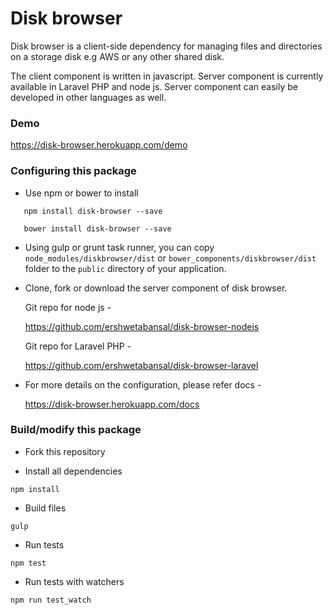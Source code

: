 # Disk browser
Disk browser is a client-side dependency for managing files and directories on a storage disk e.g AWS 
or any other shared disk.

The client component is written in javascript. Server component is currently 
available in Laravel PHP and node js. Server component can easily be developed
in other languages as well.

### Demo
https://disk-browser.herokuapp.com/demo


### Configuring this package
* Use npm or bower to install

```
   npm install disk-browser --save
```
```
   bower install disk-browser --save
```

* Using gulp or grunt task runner, you can copy `node_modules/diskbrowser/dist` or
 `bower_components/diskbrowser/dist` folder to the `public` directory of your application.

* Clone, fork or download the server component of disk browser. 

   Git repo for node js -
   
   https://github.com/ershwetabansal/disk-browser-nodejs

   Git repo for Laravel PHP -
   
   https://github.com/ershwetabansal/disk-browser-laravel

* For more details on the configuration, please refer docs -

   https://disk-browser.herokuapp.com/docs

### Build/modify this package
* Fork this repository

* Install all dependencies
```$xslt
npm install
```

* Build files
```$xslt
gulp
```
* Run tests
```$xslt
npm test
```

* Run tests with watchers
```$xslt
npm run test_watch
```


